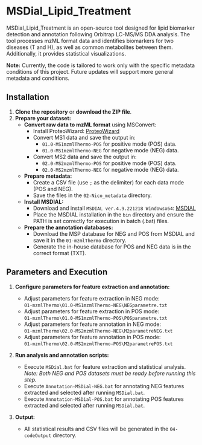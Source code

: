 # MSDial_Lipid_Treatment

MSDial_Lipid_Treatment is an open-source tool designed for lipid biomarker detection and annotation following Orbitrap LC-MS/MS DDA analysis. The tool processes mzML format data and identifies biomarkers for two diseases (T and H), as well as common metabolites between them. Additionally, it provides statistical visualizations.

**Note:** Currently, the code is tailored to work only with the specific metadata conditions of this project. Future updates will support more general metadata and conditions.

## Installation

1. **Clone the repository** or **download the ZIP file**.
2. **Prepare your dataset:**
   - **Convert raw data to mzML format** using MSConvert:
     - Install ProteoWizard: [ProteoWizard](https://proteowizard.sourceforge.io/)
     - Convert MS1 data and save the output in:
       - `01.0-MS1mzmlThermo-POS` for positive mode (POS) data.
       - `01.0-MS1mzmlThermo-NEG` for negative mode (NEG) data.
     - Convert MS2 data and save the output in:
       - `02.0-MS2mzmlThermo-POS` for positive mode (POS) data.
       - `02.0-MS2mzmlThermo-NEG` for negative mode (NEG) data.
   - **Prepare metadata:**
     - Create a CSV file (use `;` as the delimiter) for each data mode (POS and NEG).
     - Save the files in the `02-Nico_metadata` directory.
   - **Install MSDIAL:**
     - Download and install `MSDIAL ver.4.9.221218 Windowsx64`: [MSDIAL](https://systemsomicslab.github.io/compms/msdial/main.html)
     - Place the MSDIAL installation in the `bin` directory and ensure the PATH is set correctly for execution in batch (.bat) files.
   - **Prepare the annotation databases:**
     - Download the MSP database for NEG and POS from MSDIAL and save it in the `01-mzmlThermo` directory.
     - Generate the in-house database for POS and NEG data is in the correct format (TXT).

## Parameters and Execution

1. **Configure parameters for feature extraction and annotation:**
   - Adjust parameters for feature extraction in NEG mode:  
     `01-mzmlThermo\01.0-MS1mzmlThermo-NEG\NEGparametre.txt`
   - Adjust parameters for feature extraction in POS mode:  
     `01-mzmlThermo\01.0-MS1mzmlThermo-POS\POSparametre.txt`
   - Adjust parameters for feature annotation in NEG mode:  
     `01-mzmlThermo\02.0-MS2mzmlThermo-NEG\M2parametreNEG.txt`
   - Adjust parameters for feature annotation in POS mode:  
     `01-mzmlThermo\02.0-MS2mzmlThermo-POS\M2parametrePOS.txt`

2. **Run analysis and annotation scripts:**
   - Execute `MSDial.bat` for feature extraction and statistical analysis.  
     _Note: Both NEG and POS datasets must be ready before running this step._
   - Execute `Annotation-MSDial-NEG.bat` for annotating NEG features extracted and selected after running `MSDial.bat`.
   - Execute `Annotation-MSDial-POS.bat` for annotating POS features extracted and selected after running `MSDial.bat`.

3. **Output:**
   - All statistical results and CSV files will be generated in the `04-codeOutput` directory.
